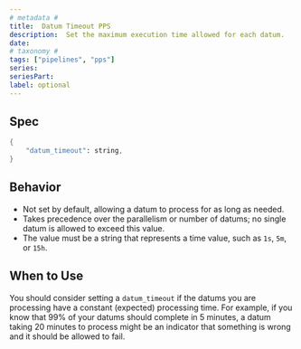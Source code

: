 ```yaml
---
# metadata # 
title:  Datum Timeout PPS
description:  Set the maximum execution time allowed for each datum.
date: 
# taxonomy #
tags: ["pipelines", "pps"]
series:
seriesPart:
label: optional
---
```



## Spec 

```s
{
    "datum_timeout": string,
}
```

## Behavior 

- Not set by default, allowing a datum to process for as long as needed.
- Takes precedence over the parallelism or number of datums; no single datum is allowed to exceed this value.
- The value must be a string that represents a time value, such as `1s`, `5m`, or `15h`. 

## When to Use 

You should consider setting a `datum_timeout` if the datums you are processing have a constant (expected) processing time. For example, if you know that 99% of your datums should complete in 5 minutes, a datum taking 20 minutes to process might be an indicator that something is wrong and it should be allowed to fail. 
